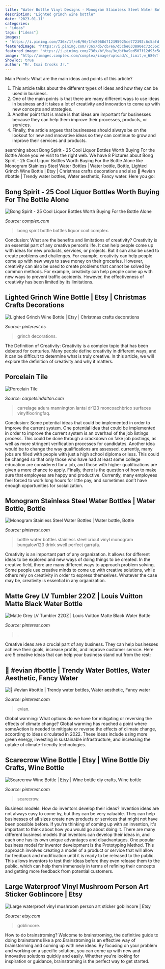 ```yaml
---
title: "Water Bottle Vinyl Designs - Monogram Stainless Steel Water Bottles"
description: "Lighted grinch wine bottle"
date: "2023-01-11"
categories:
- "ideas"
tags: ["ideas"]
images:
- "https://i.pinimg.com/736x/1f/e8/96/1fe8968d712395925ce772392c6c5afd.jpg"
featuredImage: "https://i.pinimg.com/736x/d5/cb/e6/d5cbe633890ec72c56c7b4c56e99e64e--preppy-desk-cricut-water-bottle.jpg"
featured_image: "https://i.pinimg.com/736x/bf/ba/9e/bfba9ed507f12d93c5dc470488def812.jpg"
image: "http://images.complex.com/complex/image/upload/c_limit,w_680/fl_lossy,pg_1,q_auto/u5nzvj2endtfa29sfmxo.jpg"
ShowToc: true
author: "Mr. Isai Crooks Jr."
---
```



Main Points: What are the main ideas and points of this article?
1. This article talks about the different types of ideas and how they can be used in business.
2. One of the main points is that there are many different ways to use ideas in business and it takes a lot of creativity and innovation to come up with new concepts and strategies.
3. Another point that is made is that ideas are important for businesses because they can help them improve their processes, products, or services.
4. Finally, the article argues that businesses should always be on the lookout for new and innovative ideas so they can continue to grow and improve their services and products.

	

		
searching about Bong Spirit - 25 Cool Liquor Bottles Worth Buying For the Bottle Alone you've visit to the right web. We have 8 Pictures about Bong Spirit - 25 Cool Liquor Bottles Worth Buying For the Bottle Alone like Monogram Stainless Steel Water Bottles | Water bottle, Bottle, Lighted Grinch Wine Bottle | Etsy | Christmas crafts decorations and also 🌸 #evian #bottle | Trendy water bottles, Water aesthetic, Fancy water. Here you go:
		
    
## Bong Spirit - 25 Cool Liquor Bottles Worth Buying For The Bottle Alone

<img loading=lazy src="http://images.complex.com/complex/image/upload/c_limit,w_680/fl_lossy,pg_1,q_auto/u5nzvj2endtfa29sfmxo.jpg" onerror="this.onerror=null;this.src='https://tse3.mm.bing.net/th?id=OIP.1CdGOQp9gCeT6TpPWVD2TwHaE5&amp;pid=15.1';" alt="Bong Spirit - 25 Cool Liquor Bottles Worth Buying For the Bottle Alone">

_Source: complex.com_

>bong spirit bottle bottles liquor cool complex. 

	

Conclusion: What are the benefits and limitations of creativity?
Creativity is an essential part of any creative person’s life. It can help people come up with ideas for new products, services, or projects. But it can also be used to create problems and challenges. For example, creativity can help people come up with new ways to save money on their groceries. However, creativity can also be used to create problems that cannot be solved by common methods. For example, creativity can help people come up with new ways to prevent traffic accidents. However, the effectiveness of creativity has been limited by its limitations.

    
## Lighted Grinch Wine Bottle | Etsy | Christmas Crafts Decorations

<img loading=lazy src="https://i.pinimg.com/736x/5a/26/51/5a26513dbd6d6ecb50aa8cdde489063a.jpg" onerror="this.onerror=null;this.src='https://tse2.mm.bing.net/th?id=OIP.SG3VXqiASXOhPWdmTYgmLwHaKW&amp;pid=15.1';" alt="Lighted Grinch Wine Bottle | Etsy | Christmas crafts decorations">

_Source: pinterest.es_

>grinch decorations. 

	

The Definition of Creativity:
Creativity is a complex topic that has been debated for centuries. Many people define creativity in different ways, and it can be difficult to determine what is truly creative. In this article, we will explore the definition of creativity and why it matters.

    
## Porcelain Tile

<img loading=lazy src="https://www.carpetsindalton.com/wp-content/gallery/porcelain/Porcelain-Tile-3.jpg" onerror="this.onerror=null;this.src='https://tse2.mm.bing.net/th?id=OIP.0scFKpFBIowcS468RdsURQHaHa&amp;pid=15.1';" alt="Porcelain Tile">

_Source: carpetsindalton.com_

>carrelage adura mannington lantai dr123 moncoachbrico surfaces vinylflooringfaq. 

	

Conclusion: Some potential ideas that could be implemented in order to improve the current system.
One potential idea that could be implemented in order to improve the current system is an overhaul of the job listings process. This could be done through a crackdown on fake job postings, as well as more stringent verification processes for candidates. Another idea would be to change the way qualifications are assessed. currently, many jobs are filled with people with just a high school diploma or less. This could be changed so that only those who have had at least some college education are considered for a job, and those with higher qualifications are given a more chance to apply. Finally, there is the question of how to make sure that employees are happy and productive. Currently, many employees feel forced to work long hours for little pay, and sometimes don’t have enough opportunities for socialization.

    
## Monogram Stainless Steel Water Bottles | Water Bottle, Bottle

<img loading=lazy src="https://i.pinimg.com/736x/d5/cb/e6/d5cbe633890ec72c56c7b4c56e99e64e--preppy-desk-cricut-water-bottle.jpg" onerror="this.onerror=null;this.src='https://tse2.mm.bing.net/th?id=OIP.S21zDJOEQEtc_rMtXV7W_AHaGl&amp;pid=15.1';" alt="Monogram Stainless Steel Water Bottles | Water bottle, Bottle">

_Source: pinterest.com_

>bottle water bottles stainless steel cricut vinyl monogram bungalow123 drink swell perfect garrafa. 

	

Creativity is an important part of any organization. It allows for different ideas to be explored and new ways of doing things to be created. In the creative field, there are many different ways to approach problem solving. Some people use creative minds to come up with creative solutions, while others rely on creativity in order to express themselves. Whatever the case may be, creativity is essential in any organization.

    
## Matte Grey LV Tumbler 22OZ | Louis Vuitton Matte Black Water Bottle

<img loading=lazy src="https://i.pinimg.com/736x/bf/ba/9e/bfba9ed507f12d93c5dc470488def812.jpg" onerror="this.onerror=null;this.src='https://tse4.mm.bing.net/th?id=OIP.HsGMIlC2dC6lUKw16g89rgHaJ3&amp;pid=15.1';" alt="Matte Grey LV Tumbler 22OZ | Louis Vuitton Matte Black Water Bottle">

_Source: pinterest.com_

>. 

	

Creative ideas are a crucial part of any business. They can help businesses achieve their goals, increase profits, and improve customer service. Here are 5 creative ideas that can help your business stand out from the rest:

    
## 🌸 #evian #bottle | Trendy Water Bottles, Water Aesthetic, Fancy Water

<img loading=lazy src="https://i.pinimg.com/736x/1f/e8/96/1fe8968d712395925ce772392c6c5afd.jpg" onerror="this.onerror=null;this.src='https://tse1.mm.bing.net/th?id=OIP._ytHLA9eCyi17dHNC-OvYAHaJ3&amp;pid=15.1';" alt="🌸 #evian #bottle | Trendy water bottles, Water aesthetic, Fancy water">

_Source: pinterest.com_

>evian. 

	

Global warming: What options do we have for mitigating or reversing the effects of climate change?
Global warming has reached a point where someAction is needed to mitigate or reverse the effects of climate change, according to ideas circulated in 2022. These ideas include using more green energy, investing in sustainable infrastructure, and increasing the uptake of climate-friendly technologies.

    
## Scarecrow Wine Bottle | Etsy | Wine Bottle Diy Crafts, Wine Bottle

<img loading=lazy src="https://i.pinimg.com/736x/de/38/93/de3893ddf7806f918b6953dc4ed92251.jpg" onerror="this.onerror=null;this.src='https://tse3.mm.bing.net/th?id=OIP.uXjfRW7Wi4htdq5HEXWGIgHaKx&amp;pid=15.1';" alt="Scarecrow Wine Bottle | Etsy | Wine bottle diy crafts, Wine bottle">

_Source: pinterest.com_

>scarecrow. 

	

Business models: How do inventors develop their ideas?
Invention ideas are not always easy to come by, but they can be very valuable. They can help businesses of all sizes create new products or services that might not have been possible before. If you're thinking of coming up with an invention, it's important to think about how you would go about doing it. There are many different business models that inventors can develop their ideas in, and each one has its own unique advantages and disadvantages.
One popular business model for inventor development is the Prototyping Method. This approach involves creating a model of a product or service that will allow for feedback and modification until it is ready to be released to the public. This allows inventors to test their ideas before they even release them to the public, which can help them immensely in terms of refining their concepts and getting more feedback from potential customers.

    
## Large Waterproof Vinyl Mushroom Person Art Sticker Goblincore | Etsy

<img loading=lazy src="https://i.etsystatic.com/21379805/r/il/27c1e4/3247535715/il_fullxfull.3247535715_mvwq.jpg" onerror="this.onerror=null;this.src='https://tse1.mm.bing.net/th?id=OIP.gS4jBfP_q61Bzl-Jz_oZIAHaJ4&amp;pid=15.1';" alt="Large waterproof vinyl mushroom person art sticker goblincore | Etsy">

_Source: etsy.com_

>goblincore. 

	

How to do brainstroming?
Welcome to brainstroming, the definitive guide to doing brainstorms like a pro.Brainstroming is an effective way of brainstorming and coming up with new ideas. By focusing on your problem and working on a specific solution, you can come up with new and innovative solutions quickly and easily. Whether you're looking for inspiration or guidance, brainstroming is the perfect way to get started.

